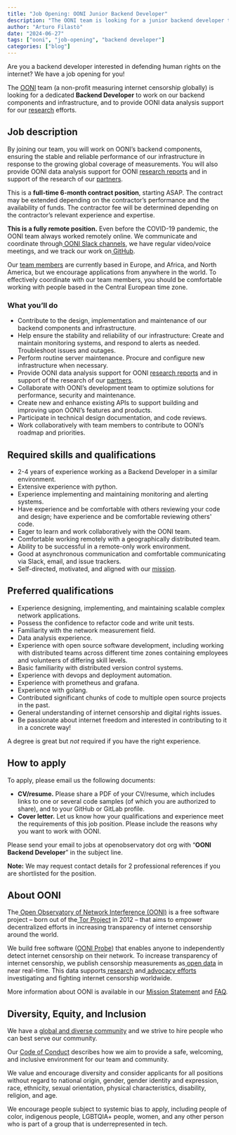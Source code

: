 ```yaml
---
title: "Job Opening: OONI Junior Backend Developer"
description: "The OONI team is looking for a junior backend developer to maintain and improve our backend infrastructure."
author: "Arturo Filastò"
date: "2024-06-27"
tags: ["ooni", "job-opening", "backend developer"]
categories: ["blog"]
---
```


Are you a backend developer interested in defending human rights on the
internet? We have a job opening for you!

The [OONI](https://ooni.org/) team (a non-profit measuring internet censorship
globally) is looking for a dedicated **Backend Developer** to work on our
backend components and infrastructure, and to provide OONI data analysis
support for our [research](https://ooni.org/reports/) efforts.

## Job description

By joining our team, you will work on OONI’s backend components, ensuring the
stable and reliable performance of our infrastructure in response to the
growing global coverage of measurements. You will also provide OONI data
analysis support for OONI [research reports](https://ooni.org/reports/) and in
support of the research of our [partners](https://ooni.org/partners).

This is a **full-time 6-month contract position**, starting ASAP. The contract
may be extended depending on the contractor’s performance and the availability
of funds. The contractor fee will be determined depending on the
contractor’s relevant experience and expertise.

**This is a fully remote position.** Even before the COVID-19 pandemic, the
OONI team always worked remotely online. We communicate and coordinate through[
OONI Slack channels](https://slack.ooni.org/), we have regular video/voice
meetings, and we track our work on[ GitHub](https://github.com/ooni).

Our [team members](https://ooni.org/about/team/) are currently based in Europe,
and Africa, and North America, but we encourage applications from anywhere in
the world. To effectively coordinate with our team members, you should be
comfortable working with people based in the Central European time zone.


### What you’ll do

* Contribute to the design, implementation and maintenance of our backend
  components and infrastructure.
* Help ensure the stability and reliability of our infrastructure: Create and
  maintain monitoring systems, and respond to alerts as needed. Troubleshoot
issues and outages. 
* Perform routine server maintenance. Procure and configure new infrastructure
  when necessary.
* Provide OONI data analysis support for OONI [research reports](https://ooni.org/reports/) and in support of the research of our
[partners](https://ooni.org/partners). 
* Collaborate with OONI’s development team to optimize solutions for
  performance, security and maintenance.
* Create new and enhance existing APIs to support building and improving upon
  OONI’s features and products.
* Participate in technical design documentation, and code reviews.
* Work collaboratively with team members to contribute to OONI’s roadmap and
  priorities.


## Required skills and qualifications

* 2-4 years of experience working as a Backend Developer in a similar environment. 
* Extensive experience with python. 
* Experience implementing and maintaining monitoring and alerting systems. 
* Have experience and be comfortable with others reviewing your code and design; have experience and be comfortable reviewing others' code.
* Eager to learn and work collaboratively with the OONI team.
* Comfortable working remotely with a geographically distributed team.
* Ability to be successful in a remote-only work environment.
* Good at asynchronous communication and comfortable communicating via Slack, email, and issue trackers.
* Self-directed, motivated, and aligned with our [mission](https://ooni.org/about/#mission).


## Preferred qualifications 

* Experience designing, implementing, and maintaining scalable complex network applications. 
* Possess the confidence to refactor code and write unit tests. 
* Familiarity with the network measurement field. 
* Data analysis experience.
* Experience with open source software development, including working with distributed teams across different time zones containing employees and volunteers of differing skill levels. 
* Basic familiarity with distributed version control systems. 
* Experience with devops and deployment automation.
* Experience with prometheus and grafana.
* Experience with golang.
* Contributed significant chunks of code to multiple open source projects in the past. 
* General understanding of internet censorship and digital rights issues.
* Be passionate about internet freedom and interested in contributing to it in a concrete way!

A degree is great but _not_ required if you have the right experience.

## How to apply

To apply, please email us the following documents:

* **CV/resume.** Please share a PDF of your CV/resume, which includes links to
  one or several code samples (of which you are authorized to share), and to
  your GitHub or GitLab profile.
* **Cover letter.** Let us know how your qualifications and experience meet the
  requirements of this job position. Please include the reasons why you want to
  work with OONI.

Please send your email to jobs at openobservatory dot org with “**OONI Backend Developer**” in the subject line.

**Note:** We may request contact details for 2 professional references if you are shortlisted for the position.

## About OONI

The[ Open Observatory of Network Interference (OONI)](https://ooni.org/) is a
free software project – born out of the[ Tor
Project](https://www.torproject.org/) in 2012 – that aims to empower
decentralized efforts in increasing transparency of internet censorship around
the world.

We build free software ([OONI Probe](https://ooni.org/install/)) that enables
anyone to independently detect internet censorship on their network. To
increase transparency of internet censorship, we publish censorship
measurements as[ open data](https://ooni.org/data/) in near real-time. This
data supports[ research](https://ooni.org/reports/) and[ advocacy
efforts](https://www.accessnow.org/keepiton/) investigating and fighting
internet censorship worldwide.

More information about OONI is available in our [Mission
Statement](https://ooni.org/about/#mission) and [FAQ](https://ooni.org/support/faq).


## Diversity, Equity, and Inclusion

We have a [global and diverse community](https://ooni.org/partners) and we
strive to hire people who can best serve our community.

Our [Code of Conduct](https://ooni.org/get-involved/code-of-conduct/) describes
how we aim to provide a safe, welcoming, and inclusive environment for our team
and community.

We value and encourage diversity and consider applicants for all positions
without regard to national origin, gender, gender identity and expression,
race, ethnicity, sexual orientation, physical characteristics, disability,
religion, and age.

We encourage people subject to systemic bias to apply, including people of
color, indigenous people, LGBTQIA+ people, women, and any other person who is
part of a group that is underrepresented in tech.
